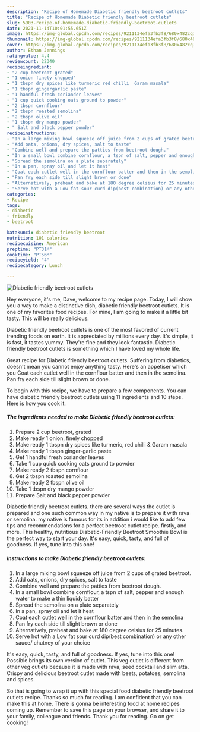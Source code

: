 ```yaml
---
description: "Recipe of Homemade Diabetic friendly beetroot cutlets"
title: "Recipe of Homemade Diabetic friendly beetroot cutlets"
slug: 5903-recipe-of-homemade-diabetic-friendly-beetroot-cutlets
date: 2021-11-14T10:01:55.651Z
image: https://img-global.cpcdn.com/recipes/9211134efa3fb3f8/680x482cq70/diabetic-friendly-beetroot-cutlets-recipe-main-photo.jpg
thumbnail: https://img-global.cpcdn.com/recipes/9211134efa3fb3f8/680x482cq70/diabetic-friendly-beetroot-cutlets-recipe-main-photo.jpg
cover: https://img-global.cpcdn.com/recipes/9211134efa3fb3f8/680x482cq70/diabetic-friendly-beetroot-cutlets-recipe-main-photo.jpg
author: Ethan Jennings
ratingvalue: 4.4
reviewcount: 22340
recipeingredient:
- "2 cup beetroot grated"
- "1 onion finely chopped"
- "1 tbspn dry spices like turmeric red chilli  Garam masala"
- "1 tbspn gingergarlic paste"
- "1 handful fresh coriander leaves"
- "1 cup quick cooking oats ground to powder"
- "2 tbspn cornflour"
- "2 tbspn roasted semolina"
- "2 tbspn olive oil"
- "1 tbspn dry mango powder"
- " Salt and black pepper powder"
recipeinstructions:
- "In a large mixing bowl squeeze off juice from 2 cups of grated beetroot."
- "Add oats, onions, dry spices, salt to taste"
- "Combine well and prepare the patties from beetroot dough."
- "In a small bowl combine cornflour, a tspn of salt, pepper and enough water to make a thin liquidy batter"
- "Spread the semolina on a plate separately"
- "In a pan, spray oil and let it heat"
- "Coat each cutlet well in the cornflour batter and then in the semolina"
- "Pan fry each side till slight brown or done"
- "Alternatively, preheat and bake at 180 degree celsius for 25 minutes."
- "Serve hot with a Low fat sour curd dip(best combination) or any other sauce/ chutney of your choice"
categories:
- Recipe
tags:
- diabetic
- friendly
- beetroot

katakunci: diabetic friendly beetroot 
nutrition: 101 calories
recipecuisine: American
preptime: "PT31M"
cooktime: "PT56M"
recipeyield: "4"
recipecategory: Lunch

---
```



![Diabetic friendly beetroot cutlets](https://img-global.cpcdn.com/recipes/9211134efa3fb3f8/680x482cq70/diabetic-friendly-beetroot-cutlets-recipe-main-photo.jpg)

Hey everyone, it's me, Dave, welcome to my recipe page. Today, I will show you a way to make a distinctive dish, diabetic friendly beetroot cutlets. It is one of my favorites food recipes. For mine, I am going to make it a little bit tasty. This will be really delicious.

Diabetic friendly beetroot cutlets is one of the most favored of current trending foods on earth. It is appreciated by millions every day. It's simple, it is fast, it tastes yummy. They're fine and they look fantastic. Diabetic friendly beetroot cutlets is something which I have loved my whole life.

Great recipe for Diabetic friendly beetroot cutlets. Suffering from diabetics, doesn&#39;t mean you cannot enjoy anything tasty. Here&#39;s an appetiser which you Coat each cutlet well in the cornflour batter and then in the semolina. Pan fry each side till slight brown or done.


To begin with this recipe, we have to prepare a few components. You can have diabetic friendly beetroot cutlets using 11 ingredients and 10 steps. Here is how you cook it.

<!--inarticleads1-->

##### The ingredients needed to make Diabetic friendly beetroot cutlets:

1. Prepare 2 cup beetroot, grated
1. Make ready 1 onion, finely chopped
1. Make ready 1 tbspn dry spices like turmeric, red chilli &amp; Garam masala
1. Make ready 1 tbspn ginger-garlic paste
1. Get 1 handful fresh coriander leaves
1. Take 1 cup quick cooking oats ground to powder
1. Make ready 2 tbspn cornflour
1. Get 2 tbspn roasted semolina
1. Make ready 2 tbspn olive oil
1. Take 1 tbspn dry mango powder
1. Prepare  Salt and black pepper powder


Diabetic friendly beetroot cutlets. there are several ways the cutlet is prepared and one such common way in my native is to prepare it with rava or semolina. my native is famous for its in addition i would like to add few tips and recommendations for a perfect beetroot cutlet recipe. firstly, and more. This healthy, nutritious Diabetic-Friendly Beetroot Smoothie Bowl is the perfect way to start your day. It&#39;s easy, quick, tasty, and full of goodness. If yes, tune into this one! 

<!--inarticleads2-->

##### Instructions to make Diabetic friendly beetroot cutlets:

1. In a large mixing bowl squeeze off juice from 2 cups of grated beetroot.
1. Add oats, onions, dry spices, salt to taste
1. Combine well and prepare the patties from beetroot dough.
1. In a small bowl combine cornflour, a tspn of salt, pepper and enough water to make a thin liquidy batter
1. Spread the semolina on a plate separately
1. In a pan, spray oil and let it heat
1. Coat each cutlet well in the cornflour batter and then in the semolina
1. Pan fry each side till slight brown or done
1. Alternatively, preheat and bake at 180 degree celsius for 25 minutes.
1. Serve hot with a Low fat sour curd dip(best combination) or any other sauce/ chutney of your choice


It&#39;s easy, quick, tasty, and full of goodness. If yes, tune into this one! Possible brings its own version of cutlet. This veg cutlet is different from other veg cutlets because it is made with rava, seed cocktail and slim atta. Crispy and delicious beetroot cutlet made with beets, potatoes, semolina and spices. 

So that is going to wrap it up with this special food diabetic friendly beetroot cutlets recipe. Thanks so much for reading. I am confident that you can make this at home. There is gonna be interesting food at home recipes coming up. Remember to save this page on your browser, and share it to your family, colleague and friends. Thank you for reading. Go on get cooking!
